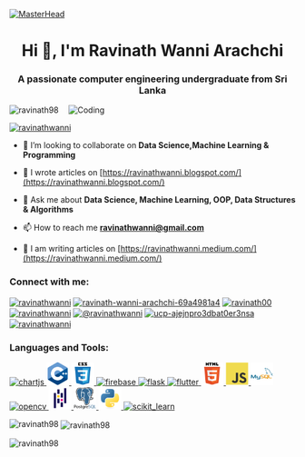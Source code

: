 [![MasterHead](https://s3.amazonaws.com/utep-uploads/wp-content/uploads/sparkle-box/2021/02/16122228/OU-MSEE-2020-Q2-Skyscraper-What-is-Computer-Engineering-Header.jpg)](https://rishavchanda.io)
<h1 align="center">Hi 👋, I'm Ravinath Wanni Arachchi</h1>
<h3 align="center">A passionate computer engineering undergraduate from Sri Lanka</h3>
<img align="right" alt="Coding" width="400" src="https://miro.medium.com/max/1400/0*tBpl-eS41qcfLe1a.gif">

<p align="left"> <img src="https://komarev.com/ghpvc/?username=ravinath98&label=Profile%20views&color=0e75b6&style=flat" alt="ravinath98" /> </p>

<p align="left"> <a href="https://twitter.com/ravinathwanni" target="blank"><img src="https://img.shields.io/twitter/follow/ravinathwanni?logo=twitter&style=for-the-badge" alt="ravinathwanni" /></a> </p>

- 👯 I’m looking to collaborate on **Data Science,Machine Learning & Programming**

- 📝 I wrote articles on [https://ravinathwanni.blogspot.com/](https://ravinathwanni.blogspot.com/)

- 💬 Ask me about **Data Science, Machine Learning, OOP, Data Structures & Algorithms**

- 📫 How to reach me **ravinathwanni@gmail.com**

- 📝 I am writing articles on [https://ravinathwanni.medium.com/](https://ravinathwanni.medium.com/)

<h3 align="left">Connect with me:</h3>
<p align="left">
<a href="https://twitter.com/ravinathwanni" target="blank"><img align="center" src="https://raw.githubusercontent.com/rahuldkjain/github-profile-readme-generator/master/src/images/icons/Social/twitter.svg" alt="ravinathwanni" height="30" width="40" /></a>
<a href="https://linkedin.com/in/ravinath-wanni-arachchi-69a4981a4" target="blank"><img align="center" src="https://raw.githubusercontent.com/rahuldkjain/github-profile-readme-generator/master/src/images/icons/Social/linked-in-alt.svg" alt="ravinath-wanni-arachchi-69a4981a4" height="30" width="40" /></a>
<a href="https://stackoverflow.com/users/ravinath00" target="blank"><img align="center" src="https://raw.githubusercontent.com/rahuldkjain/github-profile-readme-generator/master/src/images/icons/Social/stack-overflow.svg" alt="ravinath00" height="30" width="40" /></a>
<a href="https://kaggle.com/ravinathwanni" target="blank"><img align="center" src="https://raw.githubusercontent.com/rahuldkjain/github-profile-readme-generator/master/src/images/icons/Social/kaggle.svg" alt="ravinathwanni" height="30" width="40" /></a>
<a href="https://medium.com/@ravinathwanni" target="blank"><img align="center" src="https://raw.githubusercontent.com/rahuldkjain/github-profile-readme-generator/master/src/images/icons/Social/medium.svg" alt="@ravinathwanni" height="30" width="40" /></a>
<a href="https://www.youtube.com/c/ucp-ajejnpro3dbat0er3nsa" target="blank"><img align="center" src="https://raw.githubusercontent.com/rahuldkjain/github-profile-readme-generator/master/src/images/icons/Social/youtube.svg" alt="ucp-ajejnpro3dbat0er3nsa" height="30" width="40" /></a>
<a href="https://www.hackerrank.com/ravinathwanni" target="blank"><img align="center" src="https://raw.githubusercontent.com/rahuldkjain/github-profile-readme-generator/master/src/images/icons/Social/hackerrank.svg" alt="ravinathwanni" height="30" width="40" /></a>
</p>

<h3 align="left">Languages and Tools:</h3>
<p align="left"> <a href="https://www.chartjs.org" target="_blank" rel="noreferrer"> <img src="https://www.chartjs.org/media/logo-title.svg" alt="chartjs" width="40" height="40"/> </a> <a href="https://www.w3schools.com/cpp/" target="_blank" rel="noreferrer"> <img src="https://raw.githubusercontent.com/devicons/devicon/master/icons/cplusplus/cplusplus-original.svg" alt="cplusplus" width="40" height="40"/> </a> <a href="https://www.w3schools.com/css/" target="_blank" rel="noreferrer"> <img src="https://raw.githubusercontent.com/devicons/devicon/master/icons/css3/css3-original-wordmark.svg" alt="css3" width="40" height="40"/> </a> <a href="https://firebase.google.com/" target="_blank" rel="noreferrer"> <img src="https://www.vectorlogo.zone/logos/firebase/firebase-icon.svg" alt="firebase" width="40" height="40"/> </a> <a href="https://flask.palletsprojects.com/" target="_blank" rel="noreferrer"> <img src="https://www.vectorlogo.zone/logos/pocoo_flask/pocoo_flask-icon.svg" alt="flask" width="40" height="40"/> </a> <a href="https://flutter.dev" target="_blank" rel="noreferrer"> <img src="https://www.vectorlogo.zone/logos/flutterio/flutterio-icon.svg" alt="flutter" width="40" height="40"/> </a> <a href="https://www.w3.org/html/" target="_blank" rel="noreferrer"> <img src="https://raw.githubusercontent.com/devicons/devicon/master/icons/html5/html5-original-wordmark.svg" alt="html5" width="40" height="40"/> </a> <a href="https://developer.mozilla.org/en-US/docs/Web/JavaScript" target="_blank" rel="noreferrer"> <img src="https://raw.githubusercontent.com/devicons/devicon/master/icons/javascript/javascript-original.svg" alt="javascript" width="40" height="40"/> </a> <a href="https://www.mysql.com/" target="_blank" rel="noreferrer"> <img src="https://raw.githubusercontent.com/devicons/devicon/master/icons/mysql/mysql-original-wordmark.svg" alt="mysql" width="40" height="40"/> </a> <a href="https://opencv.org/" target="_blank" rel="noreferrer"> <img src="https://www.vectorlogo.zone/logos/opencv/opencv-icon.svg" alt="opencv" width="40" height="40"/> </a> <a href="https://pandas.pydata.org/" target="_blank" rel="noreferrer"> <img src="https://raw.githubusercontent.com/devicons/devicon/2ae2a900d2f041da66e950e4d48052658d850630/icons/pandas/pandas-original.svg" alt="pandas" width="40" height="40"/> </a> <a href="https://www.postgresql.org" target="_blank" rel="noreferrer"> <img src="https://raw.githubusercontent.com/devicons/devicon/master/icons/postgresql/postgresql-original-wordmark.svg" alt="postgresql" width="40" height="40"/> </a> <a href="https://www.python.org" target="_blank" rel="noreferrer"> <img src="https://raw.githubusercontent.com/devicons/devicon/master/icons/python/python-original.svg" alt="python" width="40" height="40"/> </a> <a href="https://scikit-learn.org/" target="_blank" rel="noreferrer"> <img src="https://upload.wikimedia.org/wikipedia/commons/0/05/Scikit_learn_logo_small.svg" alt="scikit_learn" width="40" height="40"/> </a> </p>

<p><img align="left" src="https://github-readme-stats.vercel.app/api/top-langs?username=ravinath98&show_icons=true&locale=en&layout=compact" alt="ravinath98" /></p>

<p>&nbsp;<img align="center" src="https://github-readme-stats.vercel.app/api?username=ravinath98&show_icons=true&locale=en" alt="ravinath98" /></p>

<p><img align="center" src="https://github-readme-streak-stats.herokuapp.com/?user=ravinath98&" alt="ravinath98" /></p>

